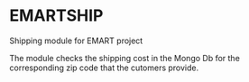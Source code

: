 EMARTSHIP
=========

Shipping module for EMART project

The module checks the shipping cost in the Mongo Db for the corresponding zip code that the cutomers provide.
